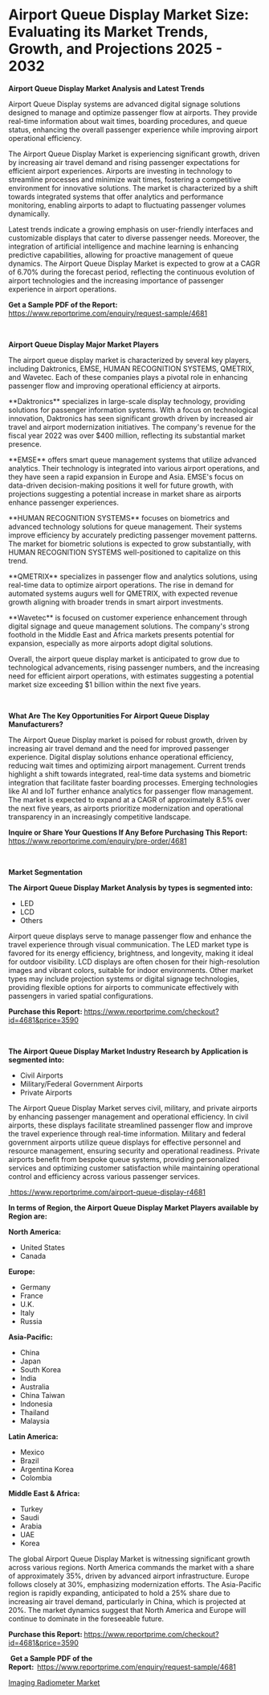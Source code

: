<p><h1>Airport Queue Display Market Size: Evaluating its Market Trends, Growth, and Projections 2025 - 2032</h1></p><p><strong>Airport Queue Display Market Analysis and Latest Trends</strong></p>
<p><p>Airport Queue Display systems are advanced digital signage solutions designed to manage and optimize passenger flow at airports. They provide real-time information about wait times, boarding procedures, and queue status, enhancing the overall passenger experience while improving airport operational efficiency.</p><p>The Airport Queue Display Market is experiencing significant growth, driven by increasing air travel demand and rising passenger expectations for efficient airport experiences. Airports are investing in technology to streamline processes and minimize wait times, fostering a competitive environment for innovative solutions. The market is characterized by a shift towards integrated systems that offer analytics and performance monitoring, enabling airports to adapt to fluctuating passenger volumes dynamically.</p><p>Latest trends indicate a growing emphasis on user-friendly interfaces and customizable displays that cater to diverse passenger needs. Moreover, the integration of artificial intelligence and machine learning is enhancing predictive capabilities, allowing for proactive management of queue dynamics. The Airport Queue Display Market is expected to grow at a CAGR of 6.70% during the forecast period, reflecting the continuous evolution of airport technologies and the increasing importance of passenger experience in airport operations.</p></p>
<p><strong>Get a Sample PDF of the Report:&nbsp;</strong> <a href="https://www.reportprime.com/enquiry/request-sample/4681?utm_campaign=2186&utm_medium=2&utm_source=Github&utm_content=ia&utm_term=19032025&utm_id=airport-queue-display">https://www.reportprime.com/enquiry/request-sample/4681</a></p>
<p>&nbsp;</p>
<p><strong>Airport Queue Display Major Market Players</strong></p>
<p><p>The airport queue display market is characterized by several key players, including Daktronics, EMSE, HUMAN RECOGNITION SYSTEMS, QMETRIX, and Wavetec. Each of these companies plays a pivotal role in enhancing passenger flow and improving operational efficiency at airports.</p><p>**Daktronics** specializes in large-scale display technology, providing solutions for passenger information systems. With a focus on technological innovation, Daktronics has seen significant growth driven by increased air travel and airport modernization initiatives. The company's revenue for the fiscal year 2022 was over $400 million, reflecting its substantial market presence.</p><p>**EMSE** offers smart queue management systems that utilize advanced analytics. Their technology is integrated into various airport operations, and they have seen a rapid expansion in Europe and Asia. EMSE's focus on data-driven decision-making positions it well for future growth, with projections suggesting a potential increase in market share as airports enhance passenger experiences.</p><p>**HUMAN RECOGNITION SYSTEMS** focuses on biometrics and advanced technology solutions for queue management. Their systems improve efficiency by accurately predicting passenger movement patterns. The market for biometric solutions is expected to grow substantially, with HUMAN RECOGNITION SYSTEMS well-positioned to capitalize on this trend.</p><p>**QMETRIX** specializes in passenger flow and analytics solutions, using real-time data to optimize airport operations. The rise in demand for automated systems augurs well for QMETRIX, with expected revenue growth aligning with broader trends in smart airport investments.</p><p>**Wavetec** is focused on customer experience enhancement through digital signage and queue management solutions. The company's strong foothold in the Middle East and Africa markets presents potential for expansion, especially as more airports adopt digital solutions.</p><p>Overall, the airport queue display market is anticipated to grow due to technological advancements, rising passenger numbers, and the increasing need for efficient airport operations, with estimates suggesting a potential market size exceeding $1 billion within the next five years.</p></p>
<p>&nbsp;</p>
<p><strong>What Are The Key Opportunities For Airport Queue Display Manufacturers?</strong></p>
<p><p>The Airport Queue Display market is poised for robust growth, driven by increasing air travel demand and the need for improved passenger experience. Digital display solutions enhance operational efficiency, reducing wait times and optimizing airport management. Current trends highlight a shift towards integrated, real-time data systems and biometric integration that facilitate faster boarding processes. Emerging technologies like AI and IoT further enhance analytics for passenger flow management. The market is expected to expand at a CAGR of approximately 8.5% over the next five years, as airports prioritize modernization and operational transparency in an increasingly competitive landscape.</p></p>
<p><strong>Inquire or Share Your Questions If Any Before Purchasing This Report:</strong> <a href="https://www.reportprime.com/enquiry/pre-order/4681?utm_campaign=2186&utm_medium=2&utm_source=Github&utm_content=ia&utm_term=19032025&utm_id=airport-queue-display">https://www.reportprime.com/enquiry/pre-order/4681</a></p>
<p>&nbsp;</p>
<p><strong>Market Segmentation</strong></p>
<p><strong>The Airport Queue Display Market Analysis by types is segmented into:</strong></p>
<p><ul><li>LED</li><li>LCD</li><li>Others</li></ul></p>
<p><p>Airport queue displays serve to manage passenger flow and enhance the travel experience through visual communication. The LED market type is favored for its energy efficiency, brightness, and longevity, making it ideal for outdoor visibility. LCD displays are often chosen for their high-resolution images and vibrant colors, suitable for indoor environments. Other market types may include projection systems or digital signage technologies, providing flexible options for airports to communicate effectively with passengers in varied spatial configurations.</p></p>
<p><strong>Purchase this Report:&nbsp;</strong><a href="https://www.reportprime.com/checkout?id=4681&price=3590&utm_campaign=2186&utm_medium=2&utm_source=Github&utm_content=ia&utm_term=19032025&utm_id=airport-queue-display">https://www.reportprime.com/checkout?id=4681&price=3590</a></p>
<p>&nbsp;</p>
<p><strong>The Airport Queue Display Market Industry Research by Application is segmented into:</strong></p>
<p><ul><li>Civil Airports</li><li>Military/Federal Government Airports</li><li>Private Airports</li></ul></p>
<p><p>The Airport Queue Display Market serves civil, military, and private airports by enhancing passenger management and operational efficiency. In civil airports, these displays facilitate streamlined passenger flow and improve the travel experience through real-time information. Military and federal government airports utilize queue displays for effective personnel and resource management, ensuring security and operational readiness. Private airports benefit from bespoke queue systems, providing personalized services and optimizing customer satisfaction while maintaining operational control and efficiency across various passenger services.</p></p>
<p><a href="https://www.reportprime.com/airport-queue-display-r4681?utm_campaign=2186&utm_medium=2&utm_source=Github&utm_content=ia&utm_term=19032025&utm_id=airport-queue-display">&nbsp;https://www.reportprime.com/airport-queue-display-r4681</a></p>
<p><strong>In terms of Region, the Airport Queue Display Market Players available by Region are:</strong></p>
<p>
    <p> <strong> North America: </strong>
        <ul>
            <li>United States</li>
            <li>Canada</li>
        </ul>
        </p> 
    <p> <strong> Europe: </strong>
        <ul>
            <li>Germany</li>
            <li>France</li>
            <li>U.K.</li>
            <li>Italy</li>
            <li>Russia</li>
        </ul>
        </p> 
    <p> <strong> Asia-Pacific: </strong>
        <ul>
            <li>China</li>
            <li>Japan</li>
            <li>South Korea</li>
            <li>India</li>
            <li>Australia</li>
            <li>China Taiwan</li>
            <li>Indonesia</li>
            <li>Thailand</li>
            <li>Malaysia</li>
        </ul>
        </p> 
    <p> <strong> Latin America: </strong>
        <ul>
            <li>Mexico</li>
            <li>Brazil</li>
            <li>Argentina Korea</li>
            <li>Colombia</li>
        </ul>
        </p> 
    <p> <strong> Middle East & Africa: </strong>
        <ul>
            <li>Turkey</li>
            <li>Saudi</li>
            <li>Arabia</li>
            <li>UAE</li>
            <li>Korea</li>
        </ul>
    </p>
    </p>
<p><p>The global Airport Queue Display Market is witnessing significant growth across various regions. North America commands the market with a share of approximately 35%, driven by advanced airport infrastructure. Europe follows closely at 30%, emphasizing modernization efforts. The Asia-Pacific region is rapidly expanding, anticipated to hold a 25% share due to increasing air travel demand, particularly in China, which is projected at 20%. The market dynamics suggest that North America and Europe will continue to dominate in the foreseeable future.</p></p>
<p><strong>Purchase this Report: </strong><a href="https://www.reportprime.com/checkout?id=4681&price=3590&utm_campaign=2186&utm_medium=2&utm_source=Github&utm_content=ia&utm_term=19032025&utm_id=airport-queue-display">https://www.reportprime.com/checkout?id=4681&price=3590</a></p>
<p>&nbsp;<strong>Get a Sample PDF of the Report:&nbsp;&nbsp;</strong><a href="https://www.reportprime.com/enquiry/request-sample/4681?utm_campaign=2186&utm_medium=2&utm_source=Github&utm_content=ia&utm_term=19032025&utm_id=airport-queue-display">https://www.reportprime.com/enquiry/request-sample/4681</a></p>
<p><strong></strong></p>
<p><p><a href="https://github.com/nathandecarvalho/Market-Research-Report-List-6/blob/main/imaging-radiometer-market.md?utm_campaign=2186&utm_medium=2&utm_source=Github&utm_content=ia&utm_term=19032025&utm_id=airport-queue-display">Imaging Radiometer Market</a></p></p>